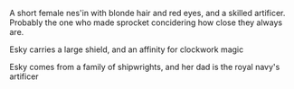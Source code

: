 A short female nes'in with blonde hair and red eyes, and a skilled artificer. Probably the one who made sprocket concidering how close they always are.

Esky carries a large shield, and an affinity for clockwork magic

    
  

Esky comes from a family of shipwrights, and her dad is the royal navy's artificer                   